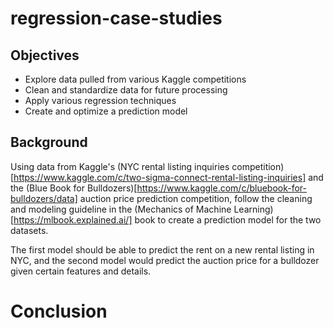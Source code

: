 # regression-case-studies

## Objectives
- Explore data pulled from various Kaggle competitions
- Clean and standardize data for future processing
- Apply various regression techniques
- Create and optimize a prediction model

## Background
Using data from Kaggle's (NYC rental listing inquiries competition)[https://www.kaggle.com/c/two-sigma-connect-rental-listing-inquiries] and the (Blue Book for Bulldozers)[https://www.kaggle.com/c/bluebook-for-bulldozers/data] auction price prediction competition, follow the cleaning and modeling guideline in the (Mechanics of Machine Learning)[https://mlbook.explained.ai/] book to create a prediction model for the two datasets.

The first model should be able to predict the rent on a new rental listing in NYC, and the second model would predict the auction price for a bulldozer given certain features and details.

# Conclusion